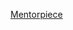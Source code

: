 [Mentorpiece](https://github.com/irapapara/Portfolio/blob/main/Certificates/Sertificate%20Mentorpiece.pdf)
